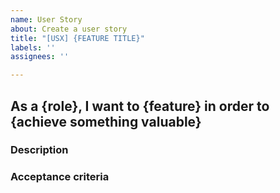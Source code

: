 ```yaml
---
name: User Story
about: Create a user story
title: "[USX] {FEATURE TITLE}"
labels: ''
assignees: ''

---
```


## As a {role}, I want to {feature} in order to {achieve something valuable}

### Description

### Acceptance criteria
